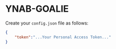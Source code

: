 # YNAB-GOALIE

Create your ```config.json``` file as follows:

```json
{ 
    "token":"...Your Personal Access Token..." 
}
```